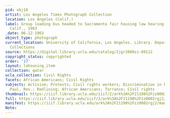 ```yaml
---
pid: obj18
artist: Los Angeles Times Photograph Collection
location: Los Angeles (Calif.)
label: Group loading bus headed to Sacramento fair housing law hearing, Los Angeles,
  Calif., 1963
_date: 06-12-1963
object_type: photograph
current_location: University of California, Los Angeles. Library. Department of Special
  Collections
source: https://digital.library.ucla.edu/catalog/2jgr2000zz-89112
copyright_status: copyrighted
order: '17'
layout: lahousing_item
collection: qatar
ucla_collection: Civil Rights
facets: African Americans; Civil Rights
subjects: Activism; Protests; Civil rights workers; Discrimination in housing; Sawyer,
  Paul, Rev.; Redlining; African Americans; Torrance; Civil rights
thumbnail: https://iiif.library.ucla.edu/iiif/2/ark%3A%2F21198%2Fzz0002rgj2/full/250,/0/default.jpg
full: https://iiif.library.ucla.edu/iiif/2/ark%3A%2F21198%2Fzz0002rgj2/full/full/0/default.jpg
manifest: https://iiif.library.ucla.edu/ark%3A%2F21198%2Fzz0002rgj2/manifest
Note: 
---
```

